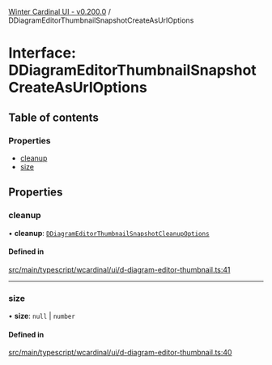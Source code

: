 [Winter Cardinal UI - v0.200.0](../index.md) / DDiagramEditorThumbnailSnapshotCreateAsUrlOptions

# Interface: DDiagramEditorThumbnailSnapshotCreateAsUrlOptions

## Table of contents

### Properties

- [cleanup](DDiagramEditorThumbnailSnapshotCreateAsUrlOptions.md#cleanup)
- [size](DDiagramEditorThumbnailSnapshotCreateAsUrlOptions.md#size)

## Properties

### cleanup

• **cleanup**: [`DDiagramEditorThumbnailSnapshotCleanupOptions`](DDiagramEditorThumbnailSnapshotCleanupOptions.md)

#### Defined in

[src/main/typescript/wcardinal/ui/d-diagram-editor-thumbnail.ts:41](https://github.com/winter-cardinal/winter-cardinal-ui/blob/v0.200.0/src/main/typescript/wcardinal/ui/d-diagram-editor-thumbnail.ts#L41)

___

### size

• **size**: ``null`` \| `number`

#### Defined in

[src/main/typescript/wcardinal/ui/d-diagram-editor-thumbnail.ts:40](https://github.com/winter-cardinal/winter-cardinal-ui/blob/v0.200.0/src/main/typescript/wcardinal/ui/d-diagram-editor-thumbnail.ts#L40)
